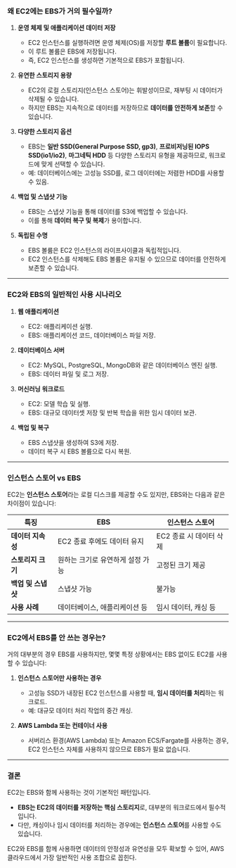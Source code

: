 

### 왜 EC2에는 EBS가 거의 필수일까?

1. **운영 체제 및 애플리케이션 데이터 저장**
    
    - EC2 인스턴스를 실행하려면 운영 체제(OS)를 저장할 **루트 볼륨**이 필요합니다.
    - 이 루트 볼륨은 EBS에 저장됩니다.
    - 즉, EC2 인스턴스를 생성하면 기본적으로 EBS가 포함됩니다.
2. **유연한 스토리지 용량**
    
    - EC2의 로컬 스토리지(인스턴스 스토어)는 휘발성이므로, 재부팅 시 데이터가 삭제될 수 있습니다.
    - 하지만 EBS는 지속적으로 데이터를 저장하므로 **데이터를 안전하게 보존**할 수 있습니다.
3. **다양한 스토리지 옵션**
    
    - EBS는 **일반 SSD(General Purpose SSD, gp3)**, **프로비저닝된 IOPS SSD(io1/io2)**, **마그네틱 HDD** 등 다양한 스토리지 유형을 제공하므로, 워크로드에 맞게 선택할 수 있습니다.
    - 예: 데이터베이스에는 고성능 SSD를, 로그 데이터에는 저렴한 HDD를 사용할 수 있음.
4. **백업 및 스냅샷 기능**
    
    - EBS는 스냅샷 기능을 통해 데이터를 S3에 백업할 수 있습니다.
    - 이를 통해 **데이터 복구 및 복제**가 용이합니다.
5. **독립된 수명**
    
    - EBS 볼륨은 EC2 인스턴스의 라이프사이클과 독립적입니다.
    - EC2 인스턴스를 삭제해도 EBS 볼륨은 유지될 수 있으므로 데이터를 안전하게 보존할 수 있습니다.

---

### EC2와 EBS의 일반적인 사용 시나리오

1. **웹 애플리케이션**
    
    - EC2: 애플리케이션 실행.
    - EBS: 애플리케이션 코드, 데이터베이스 파일 저장.
2. **데이터베이스 서버**
    
    - EC2: MySQL, PostgreSQL, MongoDB와 같은 데이터베이스 엔진 실행.
    - EBS: 데이터 파일 및 로그 저장.
3. **머신러닝 워크로드**
    
    - EC2: 모델 학습 및 실행.
    - EBS: 대규모 데이터셋 저장 및 반복 학습을 위한 임시 데이터 보관.
4. **백업 및 복구**
    
    - EBS 스냅샷을 생성하여 S3에 저장.
    - 데이터 복구 시 EBS 볼륨으로 다시 복원.

---

### 인스턴스 스토어 vs EBS

EC2는 **인스턴스 스토어**라는 로컬 디스크를 제공할 수도 있지만, EBS와는 다음과 같은 차이점이 있습니다:

|**특징**|**EBS**|**인스턴스 스토어**|
|---|---|---|
|**데이터 지속성**|EC2 종료 후에도 데이터 유지|EC2 종료 시 데이터 삭제|
|**스토리지 크기**|원하는 크기로 유연하게 설정 가능|고정된 크기 제공|
|**백업 및 스냅샷**|스냅샷 가능|불가능|
|**사용 사례**|데이터베이스, 애플리케이션 등|임시 데이터, 캐싱 등|

---

### EC2에서 EBS를 안 쓰는 경우는?

거의 대부분의 경우 EBS를 사용하지만, 몇몇 특정 상황에서는 EBS 없이도 EC2를 사용할 수 있습니다:

1. **인스턴스 스토어만 사용하는 경우**
    
    - 고성능 SSD가 내장된 EC2 인스턴스를 사용할 때, **임시 데이터를 처리**하는 워크로드.
    - 예: 대규모 데이터 처리 작업의 중간 캐싱.
2. **AWS Lambda 또는 컨테이너 사용**
    
    - 서버리스 환경(AWS Lambda) 또는 Amazon ECS/Fargate를 사용하는 경우, EC2 인스턴스 자체를 사용하지 않으므로 EBS가 필요 없습니다.

---

### 결론

EC2는 EBS와 함께 사용하는 것이 기본적인 패턴입니다.

- **EBS는 EC2의 데이터를 저장하는 핵심 스토리지**로, 대부분의 워크로드에서 필수적입니다.
- 다만, 캐싱이나 임시 데이터를 처리하는 경우에는 **인스턴스 스토어**를 사용할 수도 있습니다.

EC2와 EBS를 함께 사용하면 데이터의 안정성과 유연성을 모두 확보할 수 있어, AWS 클라우드에서 가장 일반적인 사용 조합으로 꼽힌다.